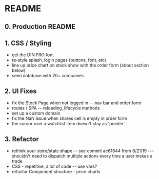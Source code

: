 # README

## 0. Production README

## 1. CSS / Styling
* get the DIN PRO font
* re-style splash, login pages (buttons, font, etc)
* line up price chart on stock show with the order form (about section below)
* seed database with 20+ companies

## 2. UI Fixes
* fix the Stock Page when not logged in -- nav bar and order form
* routes / SPA -- reloading, lifecycle methods
* set up a custom domain
* fix the NaN issue when shares cell is empty in order form
* the cursor over a watchlist item doesn't stay as 'pointer'

## 3. Refactor
* rethink your store/state shape -- see commit ac61644 from 8/21/19 
--- shouldn't need to dispatch multiple actions every time a user makes a trade
* CSS - repetitive, a lot of code -- use vars?
* refactor Component structure - price charts